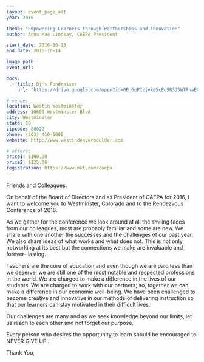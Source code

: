 ```yaml
---
layout: event_page_alt
year: 2016

theme: "Empowering Learners through Partnerships and Innovation"
author: Anna Mae Lindsay, CAEPA President

start_date: 2016-10-13
end_date: 2016-10-14

image_path: 
event_url: 

docs:
  - title: Bj's Fundraiser
    url: "https://drive.google.com/open?id=0B_6uPCzjvke5cEdSR3JSWTRnaE0"

# venue:
location: Westin Westminster
address: 10600 Westminster Blvd
city: Westminster
state: CO
zipcode: 80020
phone: (303) 410-5000
website: http://www.westindenverboulder.com

# offers:
price1: $100.00
price2: $125.00
registration: https://www.mkt.com/caepa
---
```

Friends and Colleagues:

On behalf of the Board of Directors and as President of CAEPA for 2016, I want to welcome you to Westminster, Colorado and to the Rendezvous Conference of 2016. 

As we gather for the conference we look around at all the smiling faces from our colleagues, most are probably familiar and some are new. We share with one another the successes and the challenges of our past year. We also share ideas of what works and what does not. This is not only networking at its best but the connections we make are invaluable and forever- lasting. 

Teachers are the core of education and even though we are paid less than we deserve, we are still one of the most notable and respected professions in the world. We are charged to make a difference in the lives of our students. We are charged to work with our partners; so, together we can make a difference in our economic well-being. We have been challenged to become creative and innovative in our methods of delivering instruction so that our learners can stay motivated in their difficult lives. 

Our challenges are many and as we seek knowledge beyond our limits, let us reach to each other and not forget our purpose. 

Every person who desires the opportunity to learn should be encouraged to NEVER GIVE UP... 

Thank You,